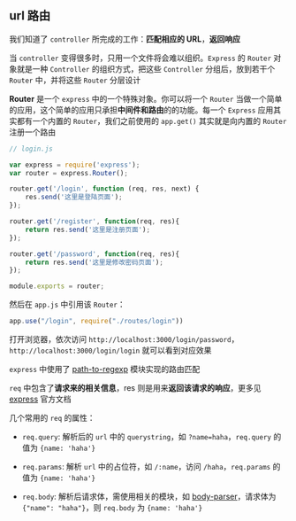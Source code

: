 ## url 路由

我们知道了 `controller` 所完成的工作：**匹配相应的 URL**，**返回响应**

当 `controller` 变得很多时，只用一个文件将会难以组织。`Express` 的 `Router` 对象就是一种 `Controller` 的组织方式，把这些 `Controller` 分组后，放到若干个 `Router` 中，并将这些 `Router` 分层设计

**Router** 是一个 `express` 中的一个特殊对象。你可以将一个 `Router` 当做一个简单的应用，这个简单的应用只承担**中间件和路由**的的功能。每一个 `Express` 应用其实都有一个内置的 `Router`，我们之前使用的 ```app.get()``` 其实就是向内置的 `Router` 注册一个路由

```js
// login.js

var express = require('express');
var router = express.Router();

router.get('/login', function (req, res, next) {
    res.send('这里是登陆页面');
});

router.get('/register', function(req, res){
    return res.send('这里是注册页面');
});

router.get('/password', function(req, res){
    return res.send('这里是修改密码页面');
});

module.exports = router;
```

然后在 ```app.js``` 中引用该 `Router`：

```js
app.use("/login", require("./routes/login"))
```

打开浏览器，依次访问 ```http://localhost:3000/login/password```，```http://localhost:3000/login/login``` 就可以看到对应效果


```express``` 中使用了 [path-to-regexp](https://www.npmjs.com/package/path-to-regexp) 模块实现的路由匹配

`req` 中包含了**请求来的相关信息**，res 则是用来**返回该请求的响应**，更多见 [express](http://expressjs.com/en/4x/api.html) 官方文档

几个常用的 `req` 的属性：

* ```req.query```: 解析后的 `url` 中的 ```querystring```，如 ```?name=haha```，```req.query``` 的值为 ```{name: 'haha'}```

* ```req.params```: 解析 `url` 中的占位符，如 ```/:name```，访问 ```/haha```，```req.params``` 的值为 ```{name: 'haha'}```

* ```req.body```: 解析后请求体，需使用相关的模块，如 [body-parser](https://www.npmjs.com/package/body-parser)，请求体为 ```{"name": "haha"}```，则 ```req.body``` 为 ```{name: 'haha'}```

